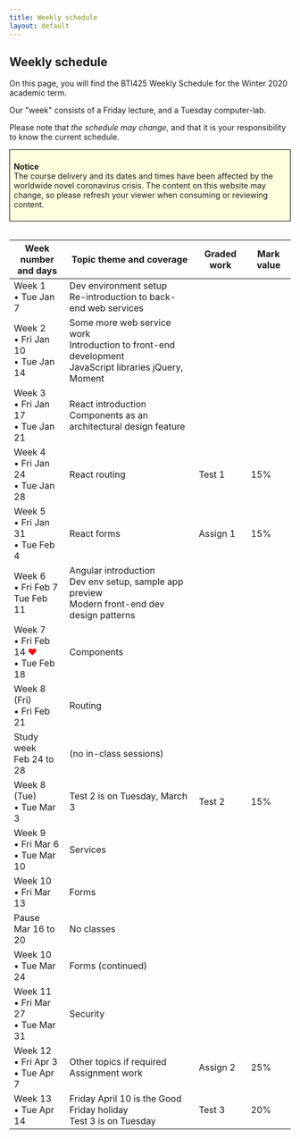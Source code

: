 ```yaml
---
title: Weekly schedule
layout: default
---
```


## Weekly schedule

On this page, you will find the BTI425 Weekly Schedule for the Winter 2020 academic term.

Our "week" consists of a Friday lecture, and a Tuesday computer-lab. 

Please note that *the schedule may change*, and that it is your responsibility to know the current schedule.

<div style="background-color: lightyellow; border: 1px solid black; padding: 0.5em;">
<p><b>Notice</b><br>The course delivery and its dates and times have been affected by the worldwide novel coronavirus crisis. The content on this website may change, so please refresh your viewer when consuming or reviewing content.</p>
</div>

<br>

Week number<br>and days | Topic theme and coverage | Graded work | Mark value
--- | --- | --- | ---
Week 1<br>&bull; Tue Jan 7 | Dev environment setup<br>Re-introduction to back-end web services | |
Week 2<br>&bull; Fri Jan 10<br>&bull; Tue Jan 14 | Some more web service work<br>Introduction to front-end development<br>JavaScript libraries jQuery, Moment | |
Week 3<br>&bull; Fri Jan 17<br>&bull; Tue Jan 21 | React introduction<br>Components as an architectural design feature | | 
Week 4<br>&bull; Fri Jan 24<br>&bull; Tue Jan 28 | React routing | Test 1 | 15%
Week 5<br>&bull; Fri Jan 31<br>&bull; Tue Feb 4 | React forms | Assign 1 | 15%
Week 6<br>&bull; Fri Feb 7<br>Tue Feb 11 | Angular introduction<br>Dev env setup, sample app preview<br>Modern front-end dev design patterns | |
Week 7<br>&bull; Fri Feb 14 <span style="color: red;">&hearts;</span><br>&bull; Tue Feb 18 | Components | |
Week 8 (Fri)<br>&bull; Fri Feb 21 | Routing | |
Study week<br>Feb 24 to 28 | (no in-class sessions) | |
Week 8 (Tue)<br>&bull; Tue Mar 3 | Test 2 is on Tuesday, March 3 | Test 2 | 15%
Week 9<br>&bull; Fri Mar 6<br>&bull; Tue Mar 10 | Services | |
Week 10<br>&bull; Fri Mar 13 | Forms | | 
Pause<br>Mar 16 to 20 | No classes | | 
Week 10<br>&bull; Tue Mar 24 | Forms (continued) | | 
Week 11<br>&bull; Fri Mar 27<br>&bull; Tue Mar 31 | Security | | 
Week 12<br>&bull; Fri Apr 3<br>&bull; Tue Apr 7 | Other topics if required<br>Assignment work | Assign 2 | 25%
Week 13<br>&bull; Tue Apr 14 | Friday April 10 is the Good Friday holiday<br>Test 3 is on Tuesday | Test 3 | 20%

<br>
